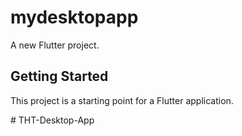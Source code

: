 # mydesktopapp

A new Flutter project.

## Getting Started

This project is a starting point for a Flutter application.

#   T H T - D e s k t o p - A p p 
 
 
